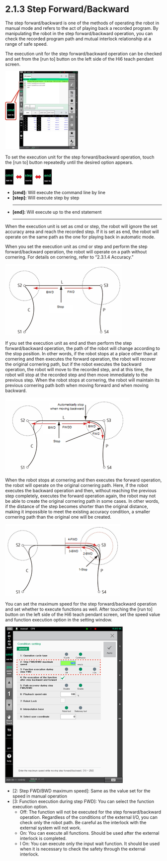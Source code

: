 # 2.1.3 Step Forward/Backward

The step forward/backward is one of the methods of operating the robot in manual mode and refers to the act of playing back a recorded program. By manipulating the robot in the step forward/backward operation, you can check the recorded program path and mutual interlock relationship at a range of safe speed.

The execution unit for the step forward/backward operation can be checked and set from the \[run to\] button on the left side of the Hi6 teach pendant screen.

![](../../.gitbook/assets/image%20%28309%29.png)

To set the execution unit for the step forward/backward operation, touch the \[run to\] button repeatedly until the desired option appears.

![](../../.gitbook/assets/image%20%28300%29.png)

* **\[cmd\]:** Will execute the command line by line
* **\[step\]:** Will execute step by step
  ****
* **\[end\]:** Will execute up to the end statement
  ****



When the execution unit is set as cmd or step, the robot will ignore the set accuracy area and reach the recorded step. If it is set as end, the robot will operate on the same path as the one for playing back in automatic mode.

When you set the execution unit as cmd or step and perform the step forward/backward operation, the robot will operate on a path without cornering. For details on cornering, refer to “2.3.1.4 Accuracy.”

![Figure 11 Playback Forward/Backward Path When cmd/step Setting is Performed](../../.gitbook/assets/image%20%28306%29.png)

If you set the execution unit as end and then perform the step forward/backward operation, the path of the robot will change according to the stop position. In other words, if the robot stops at a place other than at cornering and then executes the forward operation, the robot will recover the original cornering path, but if the robot executes the backward operation, the robot will move to the recorded step, and at this time, the robot will stop at the recorded step and then move immediately to the previous step. When the robot stops at cornering, the robot will maintain its previous cornering path both when moving forward and when moving backward.

![Figure 12 Playback Forward/Backward Path When End Setting is Performed](../../.gitbook/assets/image%20%28302%29.png)

When the robot stops at cornering and then executes the forward operation, the robot will operate on the original cornering path. Here, if the robot executes the backward operation and then, without reaching the previous step completely, executes the forward operation again, the robot may not be able to create the original cornering path in some cases. In other words, if the distance of the step becomes shorter than the original distance, making it impossible to meet the existing accuracy condition, a smaller cornering path than the original one will be created.

![Figure 13 Example of the Robot Path Change During Step Forward/Backward Operation](../../.gitbook/assets/image%20%28314%29.png)


You can set the maximum speed for the step forward/backward operation and set whether to execute functions as well. After touching the \[run to\] button on the left side of the Hi6 teach pendant screen, set the speed value and function execution option in the setting window.



![](../../.gitbook/assets/image%20%28297%29.png)

* \[2: Step FWD/BWD maximum speed\]: Same as the value set for the speed in manual operation
* \[3: Function execution during step FWD\]: You can select the function execution option.
  * Off: The function will not be executed for the step forward/backward operation. Regardless of the conditions of the external I/O, you can check only the robot path. Be careful as the interlock with the external system will not work.
  * On: You can execute all functions. Should be used after the external interlock is completed.
  * I On: You can execute only the input wait function. It should be used when it is necessary to check the safety through the external interlock.





